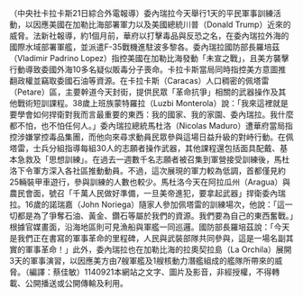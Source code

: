 （中央社卡拉卡斯21日綜合外電報導）委內瑞拉今天舉行1天的平民軍事訓練活動，以因應美國在加勒比海部署軍力以及美國總統川普（Donald Trump）近來的威脅。法新社報導，約1個月前，華府以打擊毒品與反恐之名，在委內瑞拉外海的國際水域部署軍艦，並派遣F-35戰機進駐波多黎各。委內瑞拉國防部長羅培茲（Vladimir Padrino Lopez）指控美國在加勒比海發動「未宣之戰」，且美方襲擊行動導致委國外海10多名疑似販毒分子喪命。卡拉卡斯當局同時指控美方意圖推翻政權並竊取委國石油等資源。在卡拉卡斯（Caracas）人口稠密的佩塔雷（Petare）區，主要幹道今天封街，提供民眾「革命抗爭」相關的武器操作及其他戰術短訓課程。38歲上班族蒙特羅拉（Luzbi Monterola）說：「我來這裡就是要學會如何捍衛對我而言最重要的東西：我的國家、我的家園、委內瑞拉。我什麼都不怕，也不怕任何人。」委內瑞拉總統馬杜洛（Nicolas Maduro）遭華府當局指控涉嫌掌控毒品集團，而他向來尋求動員民眾參與這場日益升級的對峙行動。在佩塔雷，士兵分組指導每組30人的志願者操作武器，其他課程還包括面具配戴、基本急救及「思想訓練」。在過去一週數千名志願者被召集到軍營接受訓練後，馬杜洛下令軍方深入各社區推動動員。不過，這次展現的軍力較為低調，首都僅見約25輛裝甲車遊行，參與訓練的人數也較少。馬杜洛今天在阿拉瓜州（Aragua）與農民會面，號召「千萬人民做好準備，一旦美帝進犯，要拿起武器」捍衛委內瑞拉。16歲的諾瑞嘉（John Noriega）隨家人參加佩塔雷的訓練場次，他說：「這一切都是為了爭奪石油、黃金、鑽石等屬於我們的資源。我們要為自己的東西奮戰。」根據官媒畫面，沿海地區則可見漁船與軍艦一同巡邏。國防部長羅培茲說：「今天是我們正在書寫的軍事革命的里程碑，人民與武裝部隊共同參與，這是一場名副其實的軍事革命！」此外，委內瑞拉也在加勒比海的拉奧契拉島（La Orchila）展開3天的軍事演習，以因應美方由7艘軍艦及1艘核動力潛艦組成的艦隊所帶來的威脅。（編譯：蔡佳敏）1140921本網站之文字、圖片及影音，非經授權，不得轉載、公開播送或公開傳輸及利用。